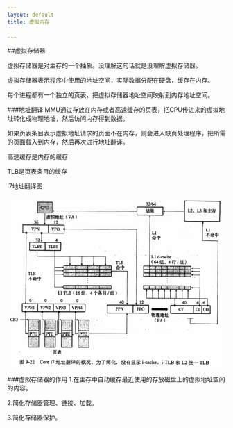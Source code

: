 ```yaml
---
layout: default
title: 虚拟内存

---
```

##虚拟存储器

虚拟存储器是对主存的一个抽象。没理解这句话就是没理解虚拟存储器。

虚拟存储器表示程序中使用的地址空间，实际数据分配在硬盘，缓存在内存。

每个进程都有一个独立的页表，把虚拟存储器地址空间映射到内存地址空间。

###地址翻译
MMU通过存放在内存或者高速缓存的页表，把CPU传进来的虚拟地址转化成物理地址，然后访问内存得到数据。

如果页表条目表示虚拟地址请求的页面不在内存，则会进入缺页处理程序，把所需的页面载入到内存，然后再次进行地址翻译。

高速缓存是内存的缓存

TLB是页表条目的缓存

i7地址翻译图

![](https://github.com/garydai/garydai.github.com/raw/master/_posts/pic/address_translate.PNG)  

###虚拟存储器的作用
1.在主存中自动缓存最近使用的存放磁盘上的虚拟地址空间的内容。

2.简化存储器管理、链接、加载。

3.简化存储器保护。




